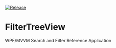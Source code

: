 [![Release](https://img.shields.io/github/release/Dirkster99/FilterTreeView.svg)](https://github.com/Dirkster99/FilterTreeView/releases/latest)
# FilterTreeView
WPF/MVVM Search and Filter Reference Application
